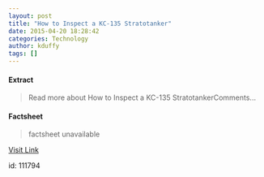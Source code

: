 ```yaml
---
layout: post
title: "How to Inspect a KC-135 Stratotanker"
date: 2015-04-20 18:28:42
categories: Technology
author: kduffy
tags: []
---
```



#### Extract
>Read more about How to Inspect a KC-135 StratotankerComments...

#### Factsheet
>factsheet unavailable

[Visit Link](http://www.pddnet.com/news/2015/04/how-inspect-kc-135-stratotanker)

id:  111794
